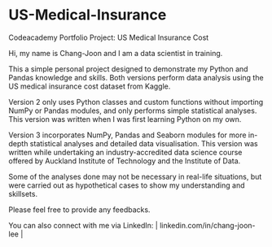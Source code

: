 # US-Medical-Insurance
Codeacademy Portfolio Project: US Medical Insurance Cost

Hi, my name is Chang-Joon and I am a data scientist in training.

This a simple personal project designed to demonstrate my Python and Pandas knowledge and skills.
Both versions perform data analysis using the US medical insurance cost dataset from Kaggle.

Version 2 only uses Python classes and custom functions without importing NumPy or Pandas modules, and only performs simple statistical analyses.
This version was written when I was first learning Python on my own.

Version 3 incorporates NumPy, Pandas and Seaborn modules for more in-depth statistical analyses and detailed data visualisation.
This version was written while undertaking an industry-accredited data science course offered by Auckland Institute of Technology and the Institute of Data.

Some of the analyses done may not be necessary in real-life situations, but were carried out as hypothetical cases to show my understanding and skillsets.

Please feel free to provide any feedbacks.

You can also connect with me via LinkedIn: | linkedin.com/in/chang-joon-lee | 
